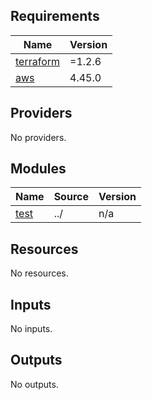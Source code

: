 <!-- START -->
## Requirements

| Name | Version |
|------|---------|
| <a name="requirement_terraform"></a> [terraform](#requirement\_terraform) | =1.2.6 |
| <a name="requirement_aws"></a> [aws](#requirement\_aws) | 4.45.0 |

## Providers

No providers.

## Modules

| Name | Source | Version |
|------|--------|---------|
| <a name="module_test"></a> [test](#module\_test) | ../ | n/a |

## Resources

No resources.

## Inputs

No inputs.

## Outputs

No outputs.
<!-- END -->